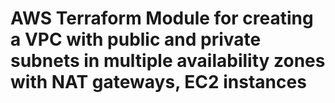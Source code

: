 # AWS Terraform Module for creating a VPC with public and private subnets in multiple availability zones with NAT gateways, EC2 instances
